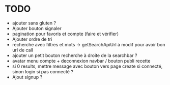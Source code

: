 # TODO

- ajouter sans gluten ?
- Ajouter bouton signaler
- pagination pour favoris et compte (faire et vérifier)
- Ajouter ordre de tri
- recherche avec filtres et mots -> getSearchApiUrl à modif pour avoir bon url de call
- ajouter un petit bouton recherche à droite de la searchbar ?
- avatar menu compte + deconnexion navbar / bouton publi recette
- si 0 results, mettre message avec bouton vers page create si connecté, sinon login si pas connecté ?
- Ajout signup ?
